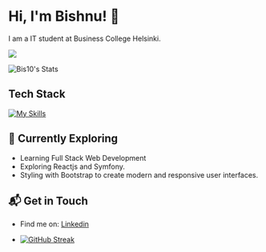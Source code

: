 # Hi, I'm Bishnu! 👋

I am a IT student at Business College Helsinki.

![](https://komarev.com/ghpvc/?username=Bis10)

![Bis10's Stats](https://github-readme-stats.vercel.app/api?username=Bis10&theme=vue-dark&show_icons=true&hide_border=true&count_private=true)

## Tech Stack
[![My Skills](https://skillicons.dev/icons?i=js,html,css,react,symfony,mysql)](https://skillicons.dev)

## 🌱 Currently Exploring

  - Learning Full Stack Web Development
  - Exploring Reactjs and Symfony.
  - Styling with Bootstrap to create modern and responsive user interfaces.


## 📬 Get in Touch

- Find me on: [Linkedin](https://www.linkedin.com/in/bishnu-suyel)

- [![GitHub Streak](https://streak-stats.demolab.com/?user=Bis10)](https://git.io/streak-stats)
